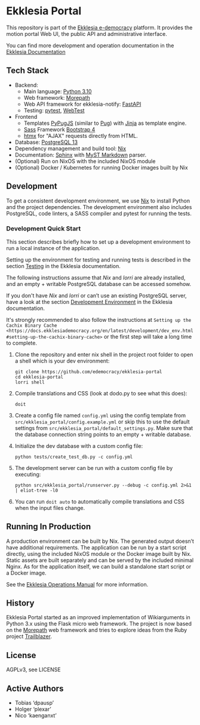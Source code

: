 # Ekklesia Portal

This repository is part of the [Ekklesia e-democracy](https://ekklesiademocracy.org)
platform. It provides the motion portal Web UI, the public API and administrative interface.

You can find more development and operation documentation in the
[Ekklesia Documentation](https://ekklesiademocracy.org)

## Tech Stack

- Backend:
    - Main language: [Python 3.10](https://www.python.org)
    - Web framework: [Morepath](http://morepath.readthedocs.org)
    - Web API framework for ekklesia-notify: [FastAPI](https://fastapi.tiangolo.com/)
    - Testing: [pytest](https://pytest.org),
      [WebTest](https://docs.pylonsproject.org/projects/webtest/en/latest/)
- Frontend
    - Templates [PyPugJS](https://github.com/kakulukia/pypugjs) (similar to [Pug](https://pugjs.org))
      with [Jinja](https://jinja.palletsprojects.com) as template engine.
    - [Sass](https://sass-lang.com) Framework [Bootstrap 4](https://getbootstrap.com)
    - [htmx](https://htmx.org) for "AJAX" requests directly from HTML.
- Database: [PostgreSQL 13](https://www.postgresql.com)
- Dependency management and build tool: [Nix](https://nixos.org/nix)
- Documentation: [Sphinx](https://sphinx-doc.org) with [MyST Markdown](https://myst-parser.readthedocs.io) parser.
- (Optional) Run on NixOS with the included NixOS module
- (Optional) Docker / Kubernetes for running Docker images built by Nix

## Development

To get a consistent development environment, we use
[Nix](https://nixos.org/nix) to install Python and the project
dependencies. The development environment also includes PostgreSQL,
code linters, a SASS compiler and pytest for running the tests.

### Development Quick Start

This section describes briefly how to set up a development environment to run a local instance of the application.

Setting up the environment for testing and running tests is described in the
section [Testing](https://docs.ekklesiademocracy.org/en/latest/development/testing.html)
in the Ekklesia documentation.

The following instructions assume that *Nix* and *lorri* are already installed,
and an empty + writable PostgreSQL database can be accessed somehow.

If you don't have *Nix* and *lorri* or can’t use an existing PostgreSQL server,
have a look at the section [Development Environment](https://docs.ekklesiademocracy.org/en/latest/development/dev_env.html)
in the Ekklesia documentation.

It's strongly recommended to also follow the instructions at
`Setting up the Cachix Binary Cache <https://docs.ekklesiademocracy.org/en/latest/development/dev_env.html#setting-up-the-cachix-binary-cache>`
or the first step will take a long time to complete.

1. Clone the repository and enter nix shell in the project root folder to open a shell which is
   your dev environment:

   ```
   git clone https://github.com/edemocracy/ekklesia-portal
   cd ekklesia-portal
   lorri shell
   ```

2. Compile translations and CSS (look at dodo.py to see what this does):

   ```
   doit
   ```

3. Create a config file named `config.yml` using the config template
   from `src/ekklesia_portal/config.example.yml` or skip this to use
   the default settings from `src/ekklesia_portal/default_settings.py`.
   Make sure that the database connection string points to an
   empty + writable database.

4. Initialize the dev database with a custom config file:

   ```
   python tests/create_test_db.py -c config.yml
   ```

5. The development server can be run with a custom config file by
   executing:

   ```
   python src/ekklesia_portal/runserver.py --debug -c config.yml 2>&1 | eliot-tree -l0
   ```

6. You can run `doit auto` to automatically compile translations and CSS when the input files change.

## Running In Production

A production environment can be built by Nix. The generated output
doesn’t have additional requirements. The application can be run by a
start script directly, using the included NixOS module or the Docker image
built by Nix. Static assets are built separately and can be served by the
included minimal Nginx. As for the application itself, we can build a
standalone start script or a Docker image.

See the [Ekklesia Operations Manual](https://docs.ekklesiademocracy.org/en/latest/operations/index.html)
for more information.

## History

Ekklesia Portal started as an improved implementation of Wikiarguments
in Python 3.x using the Flask micro web framework. The project is now
based on the [Morepath](https://github.com/morepath/morepath) web
framework and tries to explore ideas from the Ruby project
[Trailblazer](https://trailblazer.to).

## License

AGPLv3, see LICENSE

## Active Authors

- Tobias ‘dpausp’
- Holger ‘plexar’
- Nico ‘kaenganxt’
